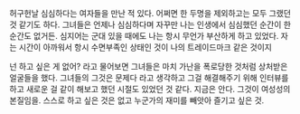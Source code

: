 허구헌날 심심하다는 여자들을 만난 적 있다. 어쩌면 한 두명을 제외하고는 모두 그랬던 것 같기도 하다. 그녀들은 언제나 심심하다며 자꾸만  나는 인생에서 심심했던 순간이 한 순간도 없거든. 심지어는 군대 있을 때에도 나는 항시 무언가 부산하게 하고 있었다. 자는 시간이 아까워서 항시 수면부족인 상태인 것이 나의 트레이드마크 같은 것이지

넌 하고 싶은 게 없어? 라고 물어보면 그녀들은 마치 가난을 폭로당한 것처럼 상처받은 얼굴들을 했다. 그녀들의 그것은 문제다 라고 생각하고 그걸 해결해주기 위해 인터뷰를 하고 새로운 걸 같이 해보고 했던 시절도 있었던 것 같다. 지금은 안다. 그것이 여성성의 본질임을. 스스로 하고 싶은 것은 없고 누군가의 재미를 빼앗아 즐기고 싶은 것. 